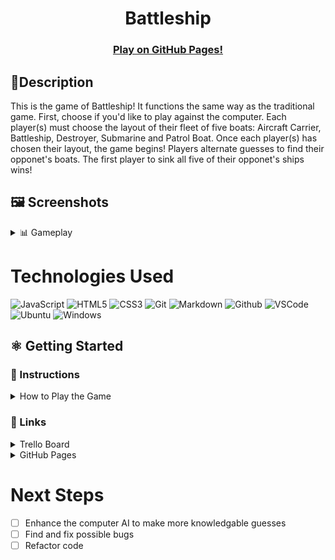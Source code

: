 # <h1 align="center">Battleship</h1>

#### <h3 align="center"><a href="https://nickldimartino.github.io/Battleship-Game/">Play on GitHub Pages!</a></h3>

## 📝Description
This is the game of Battleship! It functions the same way as the traditional game.  First, choose if you'd like to play against the computer. Each player(s) must choose the layout of their fleet of five boats: Aircraft Carrier, Battleship, Destroyer, Submarine and Patrol Boat.  Once each player(s) has chosen their layout, the game begins!  Players alternate guesses to find their opponet's boats.  The first player to sink all five of their opponet's ships wins!

## 🖼️ Screenshots

<details>
 <summary> 📊 Gameplay</summary>
 
 | Description | Screenshot |
 |------------ | ------------|
 | <h3 align="center">Primary Theme</h3> | <img src="./imgs/primary-theme.png" width="500">
 | <h3 align="center">Classic Theme</h3> | <img src="./imgs/classic-theme.png" width="500">
 
</details>

# Technologies Used

![JavaScript](https://img.shields.io/badge/JavaScript-323330?style=for-the-badge&logo=javascript&logoColor=F7DF1E)
![HTML5](https://img.shields.io/badge/HTML5-E34F26?style=for-the-badge&logo=html5&logoColor=white)
![CSS3](https://img.shields.io/badge/CSS3-1572B6?style=for-the-badge&logo=css3&logoColor=white)
![Git](https://img.shields.io/badge/GIT-E44C30?style=for-the-badge&logo=git&logoColor=white)
![Markdown](https://img.shields.io/badge/Markdown-000000?style=for-the-badge&logo=markdown&logoColor=white)
![Github](https://img.shields.io/badge/GitHub-100000?style=for-the-badge&logo=github&logoColor=white)
![VSCode](https://img.shields.io/badge/VSCode-0078D4?style=for-the-badge&logo=visual%20studio%20code&logoColor=white)
![Ubuntu](https://img.shields.io/badge/Ubuntu-E95420?style=for-the-badge&logo=ubuntu&logoColor=white)
![Windows](https://img.shields.io/badge/Windows-0078D6?style=for-the-badge&logo=windows&logoColor=white)

## ⚛️ Getting Started
### 📲 Instructions

<details>
<summary>How to Play the Game</summary>
1. Game is set for two players. Click the "Computer Player" button if you wish to play against to the computer.
 
2. Place your boats using the rules in the top-left of the screen.

3. Take turns guessing the other player's ships.  The first person to hit all other their opponent's boats (17 squares) wins!  Select "New Game" to play again.

5. The theme of the game, audio, and board switch delay can be modified.
</details>

### 🔗 Links

<details>
<summary>Trello Board</summary>
<a href="https://trello.com/b/yS9rAAh5/sebr-02-12-24/">https://trello.com/b/yS9rAAh5/sebr-02-12-24</a>
</details>

<details>
<summary>GitHub Pages</summary>
<a href="https://nickldimartino.github.io/Battleship-Game/">https://nickldimartino.github.io/Battleship-Game/</a>
</details>

# Next Steps

- [ ] Enhance the computer AI to make more knowledgable guesses
- [ ] Find and fix possible bugs
- [ ] Refactor code